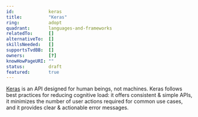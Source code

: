 ```yaml
---
id:				keras
title:      	"Keras"
ring:       	adopt
quadrant:   	languages-and-frameworks
relatedTo:		[]
alternativeTo:	[]
skillsNeeded:	[]
supportsTvdBB:	[]
owners:         [?]
knowHowPageURI:	"" 
status:			draft
featured:       true
---
```


[Keras](https://keras.io/)  is an API designed for human beings, not machines. Keras follows best practices for reducing cognitive load: it offers consistent & simple APIs, it minimizes the number of user actions required for common use cases, and it provides clear & actionable error messages.